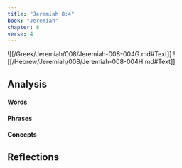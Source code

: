 ```yaml
---
title: "Jeremiah 8:4"
book: "Jeremiah"
chapter: 8
verse: 4
---
```

![[/Greek/Jeremiah/008/Jeremiah-008-004G.md#Text]]
![[/Hebrew/Jeremiah/008/Jeremiah-008-004H.md#Text]]

## Analysis

#### Words

#### Phrases

#### Concepts

## Reflections
